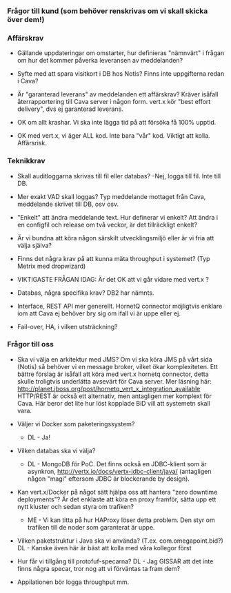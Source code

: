 ### Frågor till kund (som behöver renskrivas om vi skall skicka över dem!) 

### Affärskrav
* Gällande uppdateringar om omstarter, hur definieras "nämnvärt" i frågan om hur det kommer påverka leveransen av meddelanden?


* Syfte med att spara visitkort i DB hos Notis? Finns inte uppgifterna redan i Cava?

* Är "garanterad leverans" av meddelanden ett affärskrav? Kräver isåfall återrapportering till Cava server i någon form. vert.x   kör "best effort delivery", dvs ej garanterad leverans. 
- OK om allt krashar. Vi ska inte lägga tid på att försöka få 100% upptid.

- OK med vert.x, vi äger ALL kod. Inte bara "vår" kod. Viktigt att kolla. Affärsrisk.

### Teknikkrav
* Skall auditloggarna skrivas till fil eller databas?
  -Nej, logga till fil. Inte till DB. 

* Mer exakt VAD skall loggas? Typ meddelande mottaget från Cava, meddelande skrivet till DB, osv osv.

* "Enkelt" att ändra meddelande text. Hur definerar vi enkelt? Att ändra i en configfil och release om två veckor, är det tillräckligt enkelt? 
* Är vi bundna att köra någon särskilt utvecklingsmiljö eller är vi fria att välja själva?
* Finns det några krav på att kunna mäta throughput i systemet? (Typ Metrix med dropwizard)

* VIKTIGASTE FRÅGAN IDAG: Är det OK att vi går vidare med vert.x  ?
* Databas, några specifika krav? DB2 har nämnts. 
 
* Interface, REST API mer generellt. HornetQ connector möjligtvis enklare iom att Cava ej behöver bry sig om ifall vi är uppe eller ej. 
* Fail-over, HA, i vilken utsträckning?


### Frågor till oss
* Ska vi välja en arkitektur med JMS?
    Om vi ska köra JMS på vårt sida (Notis) så behöver vi en message broker, vilket ökar komplexiteten.
    Ett bättre förslag är isåfall att köra med vert.x hornetq connector, detta skulle troligtvis underlätta avsevärt för Cava server. Mer läsning här: http://planet.jboss.org/post/hornetq_vert_x_integration_available
    HTTP/REST är också ett alternativ, men antagligen mer komplext för Cava. Här beror det lite hur löst kopplade BiD vill att systemetn skall vara.

* Väljer vi Docker som paketeringssystem?
  * DL - Ja!
* Vilken databas ska vi välja?
  * DL - MongoDB för PoC. Det finns också en JDBC-klient som är asynkron, 
       http://vertx.io/docs/vertx-jdbc-client/java/ (antagligen någon "magi" eftersom JDBC är blockerande by design).
* Kan vert.x/Docker på något sätt hjälpa oss att hantera "zero downtime deployments"? Är det enklaste att köra en proxy framför,  sätta upp ett nytt kluster och sedan styra om trafiken?
  * ME - Vi kan titta på hur HAProxy löser detta problem. Den styr om trafiken till de noder som garanterat är uppe. 

* Vilken paketstruktur i Java ska vi använda? (T.ex. com.omegapoint.bid?)
DL - Kanske även här är bäst att kolla med våra kollegor först
* Hur får vi tillgång till protofuf-specarna?
DL - Jag GISSAR att det inte finns några specar, tror nog att vi förväntas ta fram dem?

* Appilationen bör logga throughput mm. 
